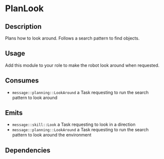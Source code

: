 # PlanLook

## Description

Plans how to look around. Follows a search pattern to find objects.

## Usage

Add this module to your role to make the robot look around when requested.

## Consumes

- `message::planning::LookAround` a Task requesting to run the search pattern to look around

## Emits

- `message::skill::Look` a Task requesting to look in a direction
- `message::planning::LookAround` a Task requesting to run the search pattern to look around the environment

## Dependencies
